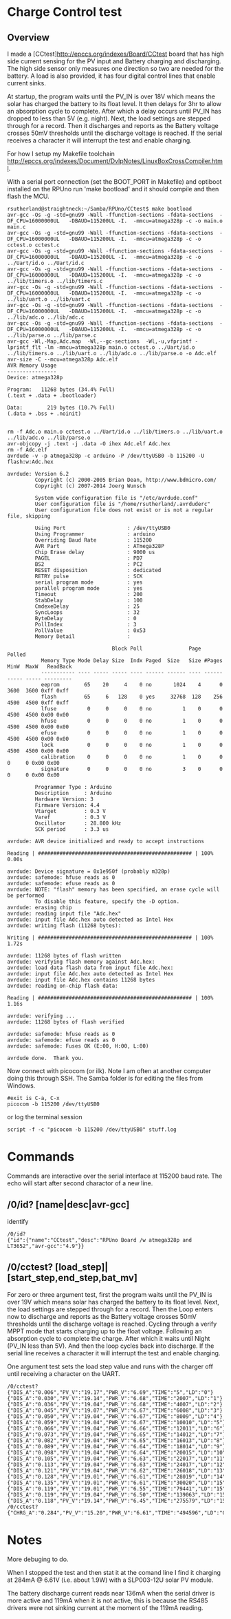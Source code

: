 # Charge Control test

## Overview

I made a  [CCtest]<http://epccs.org/indexes/Board/CCtest> board that has high side current sensing for the PV input and Battery charging and discharging. The high side sensor only measures one direction so two are needed for the battery. A load is also provided, it has four digital control lines that enable current sinks. 

At startup, the program waits until the PV_IN is over 18V which means the solar has charged the battery to its float level. It then delays for 3hr to allow an absorption cycle to complete. After which a delay occurs until PV_IN has dropped to less than 5V (e.g. night). Next, the load settings are stepped through for a record. Then it discharges and reports as the Battery voltage crosses 50mV thresholds until the discharge voltage is reached. If the serial receives a character it will interrupt the test and enable charging.

For how I setup my Makefile toolchain <http://epccs.org/indexes/Document/DvlpNotes/LinuxBoxCrossCompiler.html>.

With a serial port connection (set the BOOT_PORT in Makefile) and optiboot installed on the RPUno run 'make bootload' and it should compile and then flash the MCU.

``` 
rsutherland@straightneck:~/Samba/RPUno/CCtest$ make bootload
avr-gcc -Os -g -std=gnu99 -Wall -ffunction-sections -fdata-sections  -DF_CPU=16000000UL   -DBAUD=115200UL -I.  -mmcu=atmega328p -c -o main.o main.c
avr-gcc -Os -g -std=gnu99 -Wall -ffunction-sections -fdata-sections  -DF_CPU=16000000UL   -DBAUD=115200UL -I.  -mmcu=atmega328p -c -o cctest.o cctest.c
avr-gcc -Os -g -std=gnu99 -Wall -ffunction-sections -fdata-sections  -DF_CPU=16000000UL   -DBAUD=115200UL -I.  -mmcu=atmega328p -c -o ../Uart/id.o ../Uart/id.c
avr-gcc -Os -g -std=gnu99 -Wall -ffunction-sections -fdata-sections  -DF_CPU=16000000UL   -DBAUD=115200UL -I.  -mmcu=atmega328p -c -o ../lib/timers.o ../lib/timers.c
avr-gcc -Os -g -std=gnu99 -Wall -ffunction-sections -fdata-sections  -DF_CPU=16000000UL   -DBAUD=115200UL -I.  -mmcu=atmega328p -c -o ../lib/uart.o ../lib/uart.c
avr-gcc -Os -g -std=gnu99 -Wall -ffunction-sections -fdata-sections  -DF_CPU=16000000UL   -DBAUD=115200UL -I.  -mmcu=atmega328p -c -o ../lib/adc.o ../lib/adc.c
avr-gcc -Os -g -std=gnu99 -Wall -ffunction-sections -fdata-sections  -DF_CPU=16000000UL   -DBAUD=115200UL -I.  -mmcu=atmega328p -c -o ../lib/parse.o ../lib/parse.c
avr-gcc -Wl,-Map,Adc.map  -Wl,--gc-sections  -Wl,-u,vfprintf -lprintf_flt -lm -mmcu=atmega328p main.o cctest.o ../Uart/id.o ../lib/timers.o ../lib/uart.o ../lib/adc.o ../lib/parse.o -o Adc.elf
avr-size -C --mcu=atmega328p Adc.elf
AVR Memory Usage
----------------
Device: atmega328p

Program:   11268 bytes (34.4% Full)
(.text + .data + .bootloader)

Data:        219 bytes (10.7% Full)
(.data + .bss + .noinit)


rm -f Adc.o main.o cctest.o ../Uart/id.o ../lib/timers.o ../lib/uart.o ../lib/adc.o ../lib/parse.o
avr-objcopy -j .text -j .data -O ihex Adc.elf Adc.hex
rm -f Adc.elf
avrdude -v -p atmega328p -c arduino -P /dev/ttyUSB0 -b 115200 -U flash:w:Adc.hex

avrdude: Version 6.2
         Copyright (c) 2000-2005 Brian Dean, http://www.bdmicro.com/
         Copyright (c) 2007-2014 Joerg Wunsch

         System wide configuration file is "/etc/avrdude.conf"
         User configuration file is "/home/rsutherland/.avrduderc"
         User configuration file does not exist or is not a regular file, skipping

         Using Port                    : /dev/ttyUSB0
         Using Programmer              : arduino
         Overriding Baud Rate          : 115200
         AVR Part                      : ATmega328P
         Chip Erase delay              : 9000 us
         PAGEL                         : PD7
         BS2                           : PC2
         RESET disposition             : dedicated
         RETRY pulse                   : SCK
         serial program mode           : yes
         parallel program mode         : yes
         Timeout                       : 200
         StabDelay                     : 100
         CmdexeDelay                   : 25
         SyncLoops                     : 32
         ByteDelay                     : 0
         PollIndex                     : 3
         PollValue                     : 0x53
         Memory Detail                 :

                                  Block Poll               Page                       Polled
           Memory Type Mode Delay Size  Indx Paged  Size   Size #Pages MinW  MaxW   ReadBack
           ----------- ---- ----- ----- ---- ------ ------ ---- ------ ----- ----- ---------
           eeprom        65    20     4    0 no       1024    4      0  3600  3600 0xff 0xff
           flash         65     6   128    0 yes     32768  128    256  4500  4500 0xff 0xff
           lfuse          0     0     0    0 no          1    0      0  4500  4500 0x00 0x00
           hfuse          0     0     0    0 no          1    0      0  4500  4500 0x00 0x00
           efuse          0     0     0    0 no          1    0      0  4500  4500 0x00 0x00
           lock           0     0     0    0 no          1    0      0  4500  4500 0x00 0x00
           calibration    0     0     0    0 no          1    0      0     0     0 0x00 0x00
           signature      0     0     0    0 no          3    0      0     0     0 0x00 0x00

         Programmer Type : Arduino
         Description     : Arduino
         Hardware Version: 3
         Firmware Version: 4.4
         Vtarget         : 0.3 V
         Varef           : 0.3 V
         Oscillator      : 28.800 kHz
         SCK period      : 3.3 us

avrdude: AVR device initialized and ready to accept instructions

Reading | ################################################## | 100% 0.00s

avrdude: Device signature = 0x1e950f (probably m328p)
avrdude: safemode: hfuse reads as 0
avrdude: safemode: efuse reads as 0
avrdude: NOTE: "flash" memory has been specified, an erase cycle will be performed
         To disable this feature, specify the -D option.
avrdude: erasing chip
avrdude: reading input file "Adc.hex"
avrdude: input file Adc.hex auto detected as Intel Hex
avrdude: writing flash (11268 bytes):

Writing | ################################################## | 100% 1.72s

avrdude: 11268 bytes of flash written
avrdude: verifying flash memory against Adc.hex:
avrdude: load data flash data from input file Adc.hex:
avrdude: input file Adc.hex auto detected as Intel Hex
avrdude: input file Adc.hex contains 11268 bytes
avrdude: reading on-chip flash data:

Reading | ################################################## | 100% 1.16s

avrdude: verifying ...
avrdude: 11268 bytes of flash verified

avrdude: safemode: hfuse reads as 0
avrdude: safemode: efuse reads as 0
avrdude: safemode: Fuses OK (E:00, H:00, L:00)

avrdude done.  Thank you.
``` 

Now connect with picocom (or ilk). Note I am often at another computer doing this through SSH. The Samba folder is for editing the files from Windows.

``` 
#exit is C-a, C-x
picocom -b 115200 /dev/ttyUSB0
``` 

or log the terminal session

``` 
script -f -c "picocom -b 115200 /dev/ttyUSB0" stuff.log
``` 


# Commands

Commands are interactive over the serial interface at 115200 baud rate. The echo will start after second charactor of a new line. 

## /0/id? [name|desc|avr-gcc]

identify 

``` 
/0/id?
{"id":{"name":"CCtest","desc":"RPUno Board /w atmega328p and LT3652","avr-gcc":"4.9"}}
```

##  /0/cctest? [load_step]|[start_step,end_step,bat_mv]

For zero or three argument test, first the program waits until the PV_IN is over 19V which means solar has charged the battery to its float level. Next, the load settings are stepped through for a record. Then the Loop enters now to discharge and reports as the Battery voltage crosses 50mV thresholds until the discharge voltage is reached. Cycling through a verify MPPT mode that starts charging up to the float voltage. Following an absorption cycle to complete the charge. After which it waits until Night (PV_IN less than 5V). And then the loop cycles back into discharge. If the serial line receives a character it will interrupt the test and enable charging.

One argument test sets the load step value and runs with the charger off until receiving a character on the UART.

``` 
/0/cctest?
{"DIS_A":"0.006","PV_V":"19.17","PWR_V":"6.69","TIME":"5","LD":"0"}
{"DIS_A":"0.030","PV_V":"19.14","PWR_V":"6.68","TIME":"2007","LD":"1"}
{"DIS_A":"0.036","PV_V":"19.04","PWR_V":"6.68","TIME":"4007","LD":"2"}
{"DIS_A":"0.045","PV_V":"19.07","PWR_V":"6.67","TIME":"6008","LD":"3"}
{"DIS_A":"0.050","PV_V":"19.04","PWR_V":"6.67","TIME":"8009","LD":"4"}
{"DIS_A":"0.059","PV_V":"19.04","PWR_V":"6.67","TIME":"10010","LD":"5"}
{"DIS_A":"0.066","PV_V":"19.04","PWR_V":"6.66","TIME":"12011","LD":"6"}
{"DIS_A":"0.073","PV_V":"19.04","PWR_V":"6.65","TIME":"14012","LD":"7"}
{"DIS_A":"0.082","PV_V":"19.04","PWR_V":"6.65","TIME":"16013","LD":"8"}
{"DIS_A":"0.089","PV_V":"19.04","PWR_V":"6.64","TIME":"18014","LD":"9"}
{"DIS_A":"0.098","PV_V":"19.04","PWR_V":"6.64","TIME":"20015","LD":"10"}
{"DIS_A":"0.105","PV_V":"19.04","PWR_V":"6.63","TIME":"22017","LD":"11"}
{"DIS_A":"0.113","PV_V":"19.04","PWR_V":"6.63","TIME":"24017","LD":"12"}
{"DIS_A":"0.121","PV_V":"19.04","PWR_V":"6.62","TIME":"26018","LD":"13"}
{"DIS_A":"0.128","PV_V":"19.01","PWR_V":"6.61","TIME":"28019","LD":"14"}
{"DIS_A":"0.135","PV_V":"19.01","PWR_V":"6.61","TIME":"30020","LD":"15"}
{"DIS_A":"0.119","PV_V":"19.01","PWR_V":"6.55","TIME":"79441","LD":"15"}
{"DIS_A":"0.119","PV_V":"19.04","PWR_V":"6.50","TIME":"139063","LD":"15"}
{"DIS_A":"0.118","PV_V":"19.14","PWR_V":"6.45","TIME":"275579","LD":"15"}
/0/cctest?
{"CHRG_A":"0.284","PV_V":"15.20","PWR_V":"6.61","TIME":"494596","LD":"0"}
```

# Notes

More debuging to do.

When I stopped the test and then stat it at the comand line I find it charging at 284mA @ 6.61V (i.e. about 1.9W) with a SLP003-12U solar PV module.

The battery discharge current reads near 136mA when the serial driver is more active and 119mA when it is not active, this is because the RS485 drivers were not sinking current at the moment of the 119mA reading. 